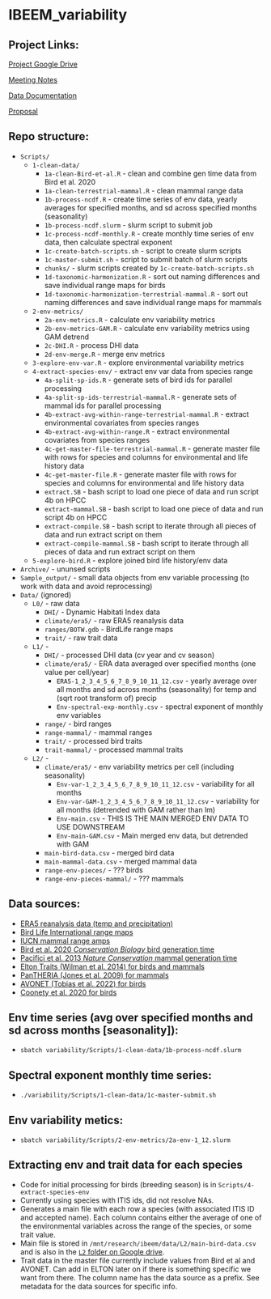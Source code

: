 # IBEEM_variability

## Project Links:

[Project Google Drive](https://drive.google.com/drive/u/1/folders/1hnJP1CRZQSph2M2cIhCEwvujxFOhfM0k)

[Meeting Notes](https://docs.google.com/document/d/1ix5mSCbO7rRCj2juQN04UeabejayMgcYT0-yo08uSZ0/edit)

[Data Documentation](https://docs.google.com/document/d/13Hn0klwabOQzdfCg1W-FIF00j1t_YgT40v-99Fhkt3Y/edit)

[Proposal](https://drive.google.com/file/d/1K0jelDSM3ZlyHDlNI3SRYAbzlrS0hpiU/view?usp=share_link)


## Repo structure:
* `Scripts/`
  * `1-clean-data/`
    * `1a-clean-Bird-et-al.R` - clean and combine gen time data from Bird et al. 2020
    * `1a-clean-terrestrial-mammal.R` - clean mammal range data 
    * `1b-process-ncdf.R` - create time series of env data, yearly averages for specified months, and sd across specified months (seasonality)
    * `1b-process-ncdf.slurm` - slurm script to submit job
    * `1c-process-ncdf-monthly.R` - create monthly time series of env data, then calculate spectral exponent
    * `1c-create-batch-scripts.sh` - script to create slurm scripts
    * `1c-master-submit.sh` - script to submit batch of slurm scripts
    * `chunks/` - slurm scripts created by `1c-create-batch-scripts.sh`
    * `1d-taxonomic-harmonization.R` - sort out naming differences and save individual range maps for birds
    * `1d-taxonomic-harmonization-terrestrial-mammal.R` - sort out naming differences and save individual range maps for mammals
  * `2-env-metrics/`
    * `2a-env-metrics.R` - calculate env variability metrics
    * `2b-env-metrics-GAM.R` - calculate env variability metrics using GAM detrend
    * `2c-DHI.R` - process DHI data
    * `2d-env-merge.R` - merge env metrics
  * `3-explore-env-var.R` - explore environmental variability metrics
  * `4-extract-species-env/` - extract env var data from species range
    * `4a-split-sp-ids.R` - generate sets of bird ids for parallel processing
    * `4a-split-sp-ids-terrestrial-mammal.R` - generate sets of mammal ids for parallel processing
    * `4b-extract-avg-within-range-terrestrial-mammal.R` - extract environmental covariates from species ranges
    * `4b-extract-avg-within-range.R` - extract environmental covariates from species ranges
    * `4c-get-master-file-terrestrial-mammal.R` - generate master file with rows for species and columns for environmental and life history data
    * `4c-get-master-file.R` - generate master file with rows for species and columns for environmental and life history data
    * `extract.SB` - bash script to load one piece of data and run script 4b on HPCC
    * `extract-mammal.SB` - bash script to load one piece of data and run script 4b on HPCC
    * `extract-compile.SB` - bash script to iterate through all pieces of data and run extract script on them
    * `extract-compile-mammal.SB` - bash script to iterate through all pieces of data and run extract script on them
  * `5-explore-bird.R` - explore joined bird life history/env data
* `Archive/` - ununsed scripts  
* `Sample_output/` - small data objects from env variable processing (to work with data and avoid reprocessing)
* `Data/` (ignored)
  * `L0/` - raw data
    * `DHI/` - Dynamic Habitati Index data
    * `climate/era5/` - raw ERA5 reanalysis data
    * `ranges/BOTW.gdb` - BirdLife range maps
    * `trait/` - raw trait data
  * `L1/` - 
    * `DHI/` - processed DHI data (cv year and cv season)
    * `climate/era5/` - ERA data averaged over specified months (one value per cell/year)
      * `ERA5-1_2_3_4_5_6_7_8_9_10_11_12.csv` - yearly average over all months and sd across months (seasonality) for temp and (sqrt root transform of) precip
      * `Env-spectral-exp-monthly.csv` - spectral exponent of monthly env variables
    * `range/` - bird ranges
    * `range-mammal/` - mammal ranges
    * `trait/` - processed bird traits
    * `trait-mammal/` - processed mammal traits
  * `L2/` - 
    * `climate/era5/` - env variability metrics per cell (including seasonality)
      * `Env-var-1_2_3_4_5_6_7_8_9_10_11_12.csv` - variability for all months
      * `Env-var-GAM-1_2_3_4_5_6_7_8_9_10_11_12.csv` - variability for all months (detrended with GAM rather than lm)
      * `Env-main.csv` - THIS IS THE MAIN MERGED ENV DATA TO USE DOWNSTREAM
      * `Env-main-GAM.csv` - Main merged env data, but detrended with GAM
    * `main-bird-data.csv` - merged bird data
    * `main-mammal-data.csv` - merged mammal data
    * `range-env-pieces/` - ??? birds
    * `range-env-pieces-mammal/` - ??? mammals

## Data sources:
* [ERA5 reanalysis data (temp and precipitation)](https://rda.ucar.edu/datasets/ds633.1/)
* [Bird Life International range maps](http://datazone.birdlife.org/species/requestdis)
* [IUCN mammal range amps](https://www.iucnredlist.org/resources/spatial-data-download)
* [Bird et al. 2020 *Conservation Biology* bird generation time](https://conbio.onlinelibrary.wiley.com/doi/10.1111/cobi.13486)
* [Pacifici et al. 2013 *Nature Conservation* mammal generation time](https://natureconservation.pensoft.net/article/1343/download/pdf/)
* [Elton Traits (Wilman et al. 2014) for birds and mammals](https://esajournals.onlinelibrary.wiley.com/doi/10.1890/13-1917.1)
* [PanTHERIA (Jones et al. 2009) for mammals](https://esajournals.onlinelibrary.wiley.com/doi/abs/10.1890/08-1494.1)
* [AVONET (Tobias et al. 2022) for birds](https://onlinelibrary.wiley.com/doi/full/10.1111/ele.13898)
* [Coonety et al. 2020 for birds](https://www.nature.com/articles/s41467-020-16257-x)

## Env time series (avg over specified months and sd across months [seasonality]):
* `sbatch variability/Scripts/1-clean-data/1b-process-ncdf.slurm`

## Spectral exponent monthly time series:
* `./variability/Scripts/1-clean-data/1c-master-submit.sh`

## Env variability metics:
* `sbatch variability/Scripts/2-env-metrics/2a-env-1_12.slurm`

## Extracting env and trait data for each species
+ Code for initial processing for birds (breeding season) is in `Scripts/4-extract-species-env`
+ Currently using species with ITIS ids, did not resolve NAs. 
+ Generates a main file with each row a species (with associated ITIS ID and accepted name). Each column contains either the average of one of the environmental variables across the range of the species, or some trait value. 
+ Main file is stored in `/mnt/research/ibeem/data/L2/main-bird-data.csv` and is also in the [`L2` folder on Google drive](https://drive.google.com/drive/folders/1c4dF8AEgOf7zvVUd5GTUT7vzj5hoLuGj). 
+ Trait data in the master file currently include values from Bird et al and AVONET. Can add in ELTON later on if there is something specific we want from there. The column name has the data source as a prefix. See metadata for the data sources for specific info.

